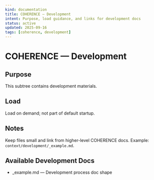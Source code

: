 ```yaml
---
kind: documentation
title: COHERENCE — Development
intent: Purpose, load guidance, and links for development docs
status: active
updated: 2025-09-16
tags: [coherence, development]
---
```


# COHERENCE — Development

## Purpose
This subtree contains development materials.

## Load
Load on demand; not part of default startup.

## Notes
Keep files small and link from higher-level COHERENCE docs.
Example: `context/development/_example.md`.

## Available Development Docs
- _example.md — Development process doc shape

